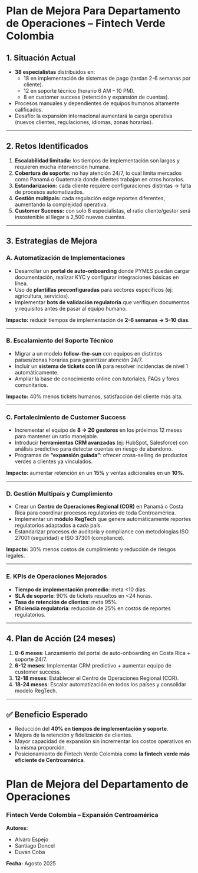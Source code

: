 
#  Plan de Mejora Para Departamento de Operaciones – Fintech Verde Colombia


## 1. Situación Actual
- **38 especialistas** distribuidos en:
  - 18 en implementación de sistemas de pago (tardan 2-6 semanas por cliente).  
  - 12 en soporte técnico (horario 6 AM – 10 PM).  
  - 8 en customer success (retención y expansión de cuentas).  
- Procesos manuales y dependientes de equipos humanos altamente calificados.  
- Desafío: la expansión internacional aumentará la carga operativa (nuevos clientes, regulaciones, idiomas, zonas horarias).  

---

## 2. Retos Identificados
1. **Escalabilidad limitada:** los tiempos de implementación son largos y requieren mucha intervención humana.  
2. **Cobertura de soporte:** no hay atención 24/7, lo cual limita mercados como Panamá o Guatemala donde clientes trabajan en otros horarios.  
3. **Estandarización:** cada cliente requiere configuraciones distintas → falta de procesos automatizados.  
4. **Gestión multipaís:** cada regulación exige reportes diferentes, aumentando la complejidad operativa.  
5. **Customer Success:** con solo 8 especialistas, el ratio cliente/gestor será insostenible al llegar a 2,500 nuevas cuentas.  

---

## 3. Estrategias de Mejora

### A. Automatización de Implementaciones
- Desarrollar un **portal de auto-onboarding** donde PYMES puedan cargar documentación, realizar KYC y configurar integraciones básicas en línea.  
- Uso de **plantillas preconfiguradas** para sectores específicos (ej: agricultura, servicios).  
- Implementar **bots de validación regulatoria** que verifiquen documentos y requisitos antes de pasar al equipo humano.  

 **Impacto:** reducir tiempos de implementación de **2-6 semanas → 5-10 días**.  

---

### B. Escalamiento del Soporte Técnico
- Migrar a un modelo **follow-the-sun** con equipos en distintos países/zonas horarias para garantizar atención 24/7.  
- Incluir un **sistema de tickets con IA** para resolver incidencias de nivel 1 automáticamente.  
- Ampliar la base de conocimiento online con tutoriales, FAQs y foros comunitarios.  

 **Impacto:** 40% menos tickets humanos, satisfacción del cliente más alta.  

---

### C. Fortalecimiento de Customer Success
- Incrementar el equipo de **8 → 20 gestores** en los próximos 12 meses para mantener un ratio manejable.  
- Introducir **herramientas CRM avanzadas** (ej: HubSpot, Salesforce) con análisis predictivo para detectar cuentas en riesgo de abandono.  
- Programas de **“expansión guiada”**: ofrecer cross-selling de productos verdes a clientes ya vinculados.  

 **Impacto:** aumentar retención en un **15%** y ventas adicionales en un **10%**.  

---

### D. Gestión Multipaís y Cumplimiento
- Crear un **Centro de Operaciones Regional (COR)** en Panamá o Costa Rica para coordinar procesos regulatorios de toda Centroamérica.  
- Implementar un **módulo RegTech** que genere automáticamente reportes regulatorios adaptados a cada país.  
- Estandarizar procesos de auditoría y compliance con metodologías ISO 27001 (seguridad) e ISO 37301 (compliance).  

 **Impacto:** 30% menos costos de cumplimiento y reducción de riesgos legales.  

---

### E. KPIs de Operaciones Mejorados
- **Tiempo de implementación promedio**: meta <10 días.  
- **SLA de soporte**: 90% de tickets resueltos en <24 horas.  
- **Tasa de retención de clientes**: meta 95%.  
- **Eficiencia regulatoria**: reducción de 25% en costos de reportes regulatorios.  

---

## 4. Plan de Acción (24 meses)
1. **0-6 meses**: Lanzamiento del portal de auto-onboarding en Costa Rica + soporte 24/7.  
2. **6-12 meses**: Implementar CRM predictivo + aumentar equipo de customer success.  
3. **12-18 meses**: Establecer el Centro de Operaciones Regional (COR).  
4. **18-24 meses**: Escalar automatización en todos los países y consolidar modelo RegTech.  

---

## ✅ Beneficio Esperado
- Reducción del **40% en tiempos de implementación y soporte**.  
- Mejora de la retención y fidelización de clientes.  
- Mayor capacidad de expansión sin incrementar los costos operativos en la misma proporción.  
- Posicionamiento de Fintech Verde Colombia como **la fintech verde más eficiente de Centroamérica**.

# Plan de Mejora del Departamento de Operaciones
### Fintech Verde Colombia – Expansión Centroamérica

**Autores:**
- Alvaro Espejo 
- Santiago Doncel  
- Duvan Coba  

**Fecha:** Agosto 2025
